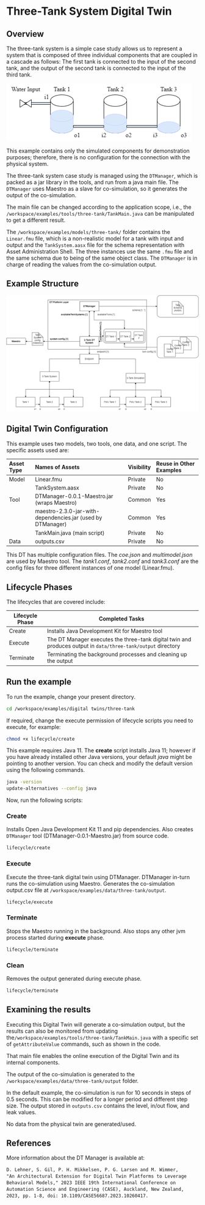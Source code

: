 # Three-Tank System Digital Twin

## Overview

The three-tank system is a simple case study allows us to represent a system
that is composed of three individual components that are coupled in
a cascade as follows: The first tank is connected to the input of
the second tank, and the output of the second tank is connected to
the input of the third tank.

![Three-tank graphical representation](./three-tank.png)

This example contains only the simulated components for
demonstration purposes; therefore, there is no configuration for
the connection with the physical system.

The three-tank system case study is managed using the ```DTManager```,
which is packed as a jar library in the tools, and run from a java main file.
The ```DTManager``` uses Maestro as a slave for co-simulation,
so it generates the output of the co-simulation.

The main file can be changed according to the application scope, i.e.,
the ```/workspace/examples/tools/three-tank/TankMain.java```
can be manipulated to get a different result.

The ```/workspace/examples/models/three-tank/``` folder contains
the ```Linear.fmu``` file, which is a non-realistic model for a tank
with input and output and the ```TankSystem.aasx``` file for
the schema representation with Asset Administration Shell.
The three instances use the same ```.fmu``` file and the same schema
due to being of the same object class.
The ```DTManager``` is in charge of reading the values from
the co-simulation output.

## Example Structure

![Three-tank system architecture with DT Manager](./dt-structure.png)

## Digital Twin Configuration

This example uses two models, two tools, one data, and one script.
The specific assets used are:

| Asset Type | Names of Assets | Visibility | Reuse in Other Examples |
|:---|:---|:---|:---|
| Model | Linear.fmu | Private | No |
|  | TankSystem.aasx | Private | No |
| Tool | DTManager-0.0.1-Maestro.jar (wraps Maestro) | Common | Yes |
|  | maestro-2.3.0-jar-with-dependencies.jar (used by DTManager) | Common | Yes |
|  | TankMain.java (main script) | Private | No |
| Data | outputs.csv | Private | No |

This DT has multiple configuration files. The _coe.json_ and
_multimodel.json_ are used by Maestro tool. The _tank1.conf_, _tank2.conf_
and _tank3.conf_ are the config files for three different instances of
one model (Linear.fmu).

## Lifecycle Phases

The lifecycles that are covered include:

| Lifecycle Phase    | Completed Tasks |
| --------- | ------- |
| Create    | Installs Java Development Kit for Maestro tool                                                                    |
| Execute   | The DT Manager executes the three-tank digital twin and produces output in ```data/three-tank/output``` directory |
| Terminate | Terminating the background processes and cleaning up the output                                                   |

## Run the example

To run the example, change your present directory.

```bash
cd /workspace/examples/digital twins/three-tank
```

If required, change the execute permission of lifecycle scripts
you need to execute, for example:

```bash
chmod +x lifecycle/create
```

This example requires Java 11. The **create** script installs Java 11;
however if you have already installed other Java versions, your default _java_
might be pointing to another version. You can check and modify the default
version using the following commands.

```bash
java -version
update-alternatives --config java
```

Now, run the following scripts:

### Create

Installs Open Java Development Kit 11 and pip dependencies.
Also creates ```DTManager``` tool (DTManager-0.0.1-Maestro.jar) from source code.

```bash
lifecycle/create
```

### Execute

Execute the three-tank digital twin using DTManager. DTManager in-turn runs
the co-simulation using Maestro. Generates the co-simulation output.csv file
at `/workspace/examples/data/three-tank/output`.

```bash
lifecycle/execute
```

### Terminate

Stops the Maestro running in the background. Also stops any other
jvm process started during **execute** phase.

```bash
lifecycle/terminate
```

### Clean

Removes the output generated during execute phase.

```bash
lifecycle/terminate
```

## Examining the results

Executing this Digital Twin will generate a co-simulation output,
but the results can also be monitored from updating
the```/workspace/examples/tools/three-tank/TankMain.java``` with
a specific set of ```getAttributeValue``` commands, such as shown in
the code.

That main file enables the online execution of the Digital Twin and
its internal components.

The output of the co-simulation is generated to
the ```/workspace/examples/data/three-tank/output``` folder.

In the default example, the co-simulation is run for 10 seconds in
steps of 0.5 seconds.
This can be modified for a longer period and different step size.
The output stored in ```outputs.csv``` contains the level, in/out flow,
and leak values.

No data from the physical twin are generated/used.

## References

More information about the DT Manager is available at:

```txt
D. Lehner, S. Gil, P. H. Mikkelsen, P. G. Larsen and M. Wimmer,
"An Architectural Extension for Digital Twin Platforms to Leverage
Behavioral Models," 2023 IEEE 19th International Conference on
Automation Science and Engineering (CASE), Auckland, New Zealand,
2023, pp. 1-8, doi: 10.1109/CASE56687.2023.10260417.
```
